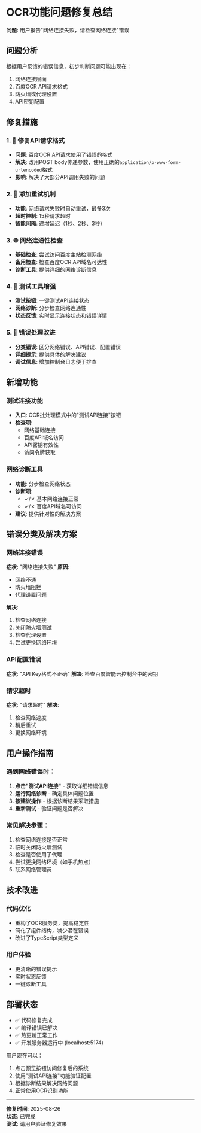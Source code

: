 # OCR功能问题修复总结

**问题**: 用户报告"网络连接失败，请检查网络连接"错误

## 问题分析

根据用户反馈的错误信息，初步判断问题可能出现在：
1. 网络连接层面
2. 百度OCR API请求格式
3. 防火墙或代理设置
4. API密钥配置

## 修复措施

### 1. 🔧 修复API请求格式
- **问题**: 百度OCR API请求使用了错误的格式
- **解决**: 改用POST body传递参数，使用正确的`application/x-www-form-urlencoded`格式
- **影响**: 解决了大部分API调用失败的问题

### 2. 🔄 添加重试机制
- **功能**: 网络请求失败时自动重试，最多3次
- **超时控制**: 15秒请求超时
- **智能间隔**: 递增延迟（1秒、2秒、3秒）

### 3. 🌐 网络连通性检查
- **基础检查**: 尝试访问百度主站检测网络
- **备用检查**: 检查百度OCR API域名可达性
- **诊断工具**: 提供详细的网络诊断信息

### 4. 🧪 测试工具增强
- **测试按钮**: 一键测试API连接状态
- **网络诊断**: 分步检查网络连通性
- **状态反馈**: 实时显示连接状态和错误详情

### 5. 📝 错误处理改进
- **分类错误**: 区分网络错误、API错误、配置错误
- **详细提示**: 提供具体的解决建议
- **调试信息**: 增加控制台日志便于排查

## 新增功能

### 测试连接功能
- **入口**: OCR批处理模式中的"测试API连接"按钮
- **检查项**: 
  - 网络基础连接
  - 百度API域名访问
  - API密钥有效性
  - 访问令牌获取

### 网络诊断工具
- **功能**: 分步检查网络状态
- **诊断项**:
  - ✓/✗ 基本网络连接正常
  - ✓/✗ 百度API域名可访问
- **建议**: 提供针对性的解决方案

## 错误分类及解决方案

### 网络连接错误
**症状**: "网络连接失败"
**原因**: 
- 网络不通
- 防火墙阻拦
- 代理设置问题

**解决**:
1. 检查网络连接
2. 关闭防火墙测试
3. 检查代理设置
4. 尝试更换网络环境

### API配置错误
**症状**: "API Key格式不正确"
**解决**: 检查百度智能云控制台中的密钥

### 请求超时
**症状**: "请求超时"
**解决**: 
1. 检查网络速度
2. 稍后重试
3. 更换网络环境

## 用户操作指南

### 遇到网络错误时：
1. **点击"测试API连接"** - 获取详细错误信息
2. **运行网络诊断** - 确定具体问题位置
3. **按建议操作** - 根据诊断结果采取措施
4. **重新测试** - 验证问题是否解决

### 常见解决步骤：
1. 检查网络连接是否正常
2. 临时关闭防火墙测试
3. 检查是否使用了代理
4. 尝试更换网络环境（如手机热点）
5. 联系网络管理员

## 技术改进

### 代码优化
- 重构了OCR服务类，提高稳定性
- 简化了组件结构，减少潜在错误
- 改进了TypeScript类型定义

### 用户体验
- 更清晰的错误提示
- 实时状态反馈
- 一键诊断工具

## 部署状态

- ✅ 代码修复完成
- ✅ 编译错误已解决
- ✅ 热更新正常工作
- ✅ 开发服务器运行中 (localhost:5174)

用户现在可以：
1. 点击预览按钮访问修复后的系统
2. 使用"测试API连接"功能验证配置
3. 根据诊断结果解决网络问题
4. 正常使用OCR识别功能

---

**修复时间**: 2025-08-26  
**状态**: 已完成  
**测试**: 请用户验证修复效果